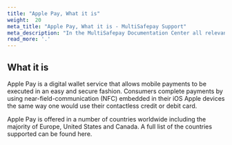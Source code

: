 ```yaml
---
title: "Apple Pay, What it is"
weight:  20
meta_title: "Apple Pay, What it is - MultiSafepay Support"
meta_description: "In the MultiSafepay Documentation Center all relevant information regarding our Plugins and API. As well as Support pages for Payment Method, Tools and General Questions. You can also find the contact details of our Support Team and Integration Team."
read_more: '.'
---
```


## What it is

Apple Pay is a digital wallet service that allows mobile payments to be executed in an easy and secure fashion. Consumers complete payments by using near-field-communication (NFC) embedded in their iOS Apple devices the same way one would use their contactless credit or debit card.

Apple Pay is offered in a number of countries worldwide including the majority of Europe, United States and Canada. A full list of the countries supported can be found here.
